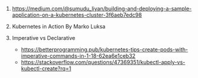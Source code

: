 1. https://medium.com/@sumudu_liyan/building-and-deploying-a-sample-application-on-a-kubernetes-cluster-3f6aeb7edc98

2. Kubernetes in Action By Marko Luksa

3. Imperative vs Declarative
    - https://betterprogramming.pub/kubernetes-tips-create-pods-with-imperative-commands-in-1-18-62ea6e1ceb32
    - https://stackoverflow.com/questions/47369351/kubectl-apply-vs-kubectl-create?rq=1